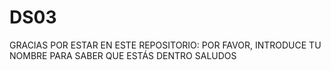 # DS03
GRACIAS POR ESTAR EN ESTE REPOSITORIO:
POR FAVOR, INTRODUCE TU NOMBRE PARA SABER QUE ESTÁS DENTRO
SALUDOS
